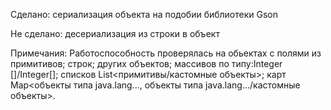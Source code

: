 Сделано:
	сериализация объекта на подобии библиотеки Gson

Не сделано:
	десериализация из строки в объект 

Примечания:
	Работоспособность проверялась на обьектах с полями из примитивов; строк; других объектов; массивов по типу:Integer []/Integer[];
		списков List<примитивы/кастомные объекты>; карт Map<объекты типа java.lang..., объекты типа java.lang.../кастомные объекты>.


